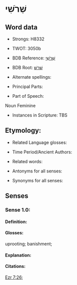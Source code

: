 # שְׁרֹשִׁי

<!-- Status: S2="NeedsEdits" -->
<!-- Lexica used for edits:   -->

## Word data

* Strongs: H8332

* TWOT: 3050b

* BDB Reference: [שְׁרֹשִׁי](rc://en/bdb/dict/xv.bg.ab)

* BDB Root: [שׁרשׁ](rc://en/bdb/dict/xv.bg.aa)

* Alternate spellings:

* Principal Parts:

* Part of Speech:

Noun Feminine

* Instances in Scripture: TBS

## Etymology:

* Related Language glosses:

* Time Period/Ancient Authors:

* Related words:

* Antonyms for all senses:

* Synonyms for all senses:

## Senses

### Sense 1.0:

#### Definition:

#### Glosses:

uprooting; banishment; 

#### Explanation:

#### Citations:

[Ezr 7:26](rc://he/uhb/book/ezr/7/26); 

